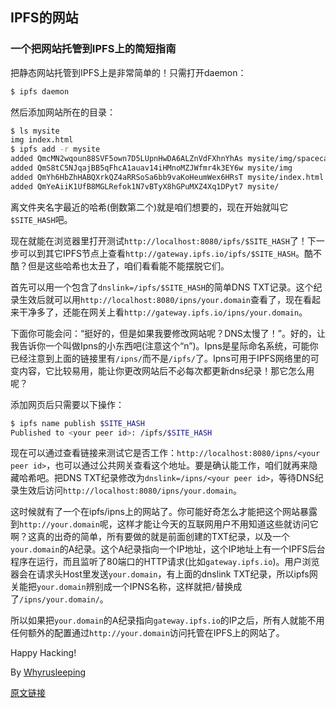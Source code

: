 ## IPFS的网站

### 一个把网站托管到IPFS上的简短指南

把静态网站托管到IPFS上是非常简单的！只需打开daemon：

```bash
$ ipfs daemon
```

然后添加网站所在的目录：

```bash
$ ls mysite
img index.html
$ ipfs add -r mysite
added QmcMN2wqoun88SVF5own7D5LUpnHwDA6ALZnVdFXhnYhAs mysite/img/spacecat.jpg
added QmS8tC5NJqajBB5qFhcA1auav14iHMnoMZJWfmr4k3EY6w mysite/img
added QmYh6HbZhHABQXrkQZ4aRRSoSa6bb9vaKoHeumWex6HRsT mysite/index.html
added QmYeAiiK1UfB8MGLRefok1N7vBTyX8hGPuMXZ4Xq1DPyt7 mysite/
```

离文件夹名字最近的哈希(倒数第二个)就是咱们想要的，现在开始就叫它`$SITE_HASH`吧。

现在就能在浏览器里打开测试`http://localhost:8080/ipfs/$SITE_HASH`了！下一步可以到其它IPFS节点上查看`http://gateway.ipfs.io/ipfs/$SITE_HASH`。酷不酷？但是这些哈希也太丑了，咱们看看能不能摆脱它们。

首先可以用一个包含了`dnslink=/ipfs/$SITE_HASH`的简单DNS TXT记录。这个纪录生效后就可以用`http://localhost:8080/ipns/your.domain`查看了，现在看起来干净多了，还能在网关上看`http://gateway.ipfs.io/ipns/your.domain`。

下面你可能会问：“挺好的，但是如果我要修改网站呢？DNS太慢了！”。好的，让我告诉你一个叫做Ipns的小东西吧(注意这个“n”)。Ipns是星际命名系统，可能你已经注意到上面的链接里有`/ipns/`而不是`/ipfs/`了。Ipns可用于IPFS网络里的可变内容，它比较易用，能让你更改网站后不必每次都更新dns纪录！那它怎么用呢？

添加网页后只需要以下操作：

```bash
$ ipfs name publish $SITE_HASH
Published to <your peer id>: /ipfs/$SITE_HASH
```

现在可以通过查看链接来测试它是否工作：`http://localhost:8080/ipns/<your peer id>`，也可以通过公共网关查看这个地址。要是确认能工作，咱们就再来隐藏哈希吧。把DNS TXT纪录修改为`dnslink=/ipns/<your peer id>`，等待DNS纪录生效后访问`http://localhost:8080/ipns/your.domain`。

这时候就有了一个在ipfs/ipns上的网站了。你可能好奇怎么才能把这个网站暴露到`http://your.domain`呢，这样才能让今天的互联网用户不用知道这些就访问它啊？这真的出奇的简单，所有要做的就是前面创建的TXT纪录，以及一个`your.domain`的A纪录。这个A纪录指向一个IP地址，这个IP地址上有一个IPFS后台程序在运行，而且监听了80端口的HTTP请求(比如`gateway.ipfs.io`)。用户浏览器会在请求头Host里发送`your.domain`，有上面的dnslink TXT纪录，所以ipfs网关能把`your.domain`辨别成一个IPNS名称，这样就把`/`替换成了`/ipns/your.domain/`。

所以如果把`your.domain`的A纪录指向`gateway.ipfs.io`的IP之后，所有人就能不用任何额外的配置通过`http://your.domain`访问托管在IPFS上的网站了。

Happy Hacking!

By [Whyrusleeping](https://github.com/whyrusleeping)

[原文链接](https://ipfs.io/ipfs/QmNZiPk974vDsPmQii3YbrMKfi12KTSNM7XMiYyiea4VYZ/example#/ipfs/QmRFTtbyEp3UaT67ByYW299Suw7HKKnWK6NJMdNFzDjYdX/websites/README.md)
